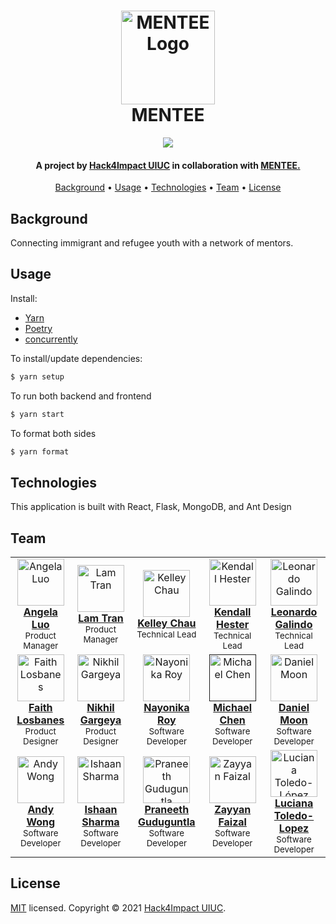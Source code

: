 <h1 align="center">
  <a href="https://www.menteeglobal.org/"><img src="https://i.imgur.com/DSHhzX9.png" alt="MENTEE Logo" width="150"></a>
  <br/>
  MENTEE
  </br>
</h1>

<p align="center">
    <img src="https://img.shields.io/badge/license-MIT-blue?style=flat-square">
</p>

<h4 align="center">A project by <a href="https://uiuc.hack4impact.org/" target="_blank">Hack4Impact UIUC</a> in collaboration with <a href="https://www.menteeglobal.org/" target="_blank">MENTEE.</a></h4>

<p align="center">
  <a href="#background">Background</a> •
  <a href="#usage">Usage</a> •
  <a href="#technologies">Technologies</a> •
  <a href="#team">Team</a> •
  <a href="#license">License</a>
</p>

## Background

Connecting immigrant and refugee youth with a network of mentors.

## Usage

Install:

- [Yarn](https://yarnpkg.com/)
- [Poetry](https://python-poetry.org/)
- [concurrently](https://www.npmjs.com/package/concurrently)

To install/update dependencies:

```bash
$ yarn setup
```

To run both backend and frontend

```bash
$ yarn start
```

To format both sides

```bash
$ yarn format
```

## Technologies

This application is built with React, Flask, MongoDB, and Ant Design

## Team

<table align="center">
  <tr>
    <td align="center"><a href="https://www.linkedin.com/in/al490/"><img src="https://uiuc.hack4impact.org/images/people/angela_luo.jpg" width="75px;" alt="Angela Luo"/><br /><b>Angela Luo</b></a><br /><sub>Product Manager</sub></td>
    <td align="center"><a href="https://www.linkedin.com/in/lamgtran/"><img src="https://uiuc.hack4impact.org/images/people/lam_tran.jpg" width="75px;" alt="Lam Tran"/><br /><b>Lam Tran</b></a><br /><sub>Product Manager</sub></td>
    <td align="center"><a href="https://www.linkedin.com/in/kelleychau/"><img src="https://ca.slack-edge.com/T6VL1BSEA-UFV1VN24B-ef42f0861a51-512" width="75px;" alt="Kelley Chau"/><br /><b>Kelley Chau</b></a><br /><sub>Technical Lead</sub></td>
    <td align="center"><a href="https://www.linkedin.com/in/kendall-hester/"><img src="https://uiuc.hack4impact.org/images/people/kendall_hester.jpg" width="75px;" alt="Kendall Hester"/><br /><b>Kendall Hester</b></a><br /><sub>Technical Lead</sub></td>
    <td align="center"><a href="http://leonardogalindo.me/"><img src="https://avatars.githubusercontent.com/u/28935000?v=4" width="75px;" alt="Leonardo Galindo"/><br /><b>Leonardo Galindo</b></a><br /><sub>Technical Lead</sub></td>
  </tr>
  <tr>
    <td align="center"><a href="https://www.linkedin.com/in/faith-losbanes-527a97196/"><img src="https://uiuc.hack4impact.org/images/people/faith_losbanes.jpg" width="75px;" alt="Faith Losbanes"/><br /><b>Faith Losbanes</b></a><br /><sub>Product Designer</sub></td>
    <td align="center"><a href="https://nikhilgargeya.me/"><img src="https://images.ctfassets.net/xig6hkxlux4q/3L78QCiDg9Qh19GtPDWXvn/472674707e73b830ba50b1cf38f6b710/nikhil_gargeya.jpg?h=160" width="75px;" alt="Nikhil Gargeya"/><br /><b>Nikhil Gargeya</b></a><br><sub>Product Designer</sub></td>
    <td align="center"><a href="https://www.linkedin.com/in/nayonika-roy-0162291b5/"><img src="https://uiuc.hack4impact.org/images/people/nayonika_roy.jpg" width="75px;" alt="Nayonika Roy"/><br /><b>Nayonika Roy</b></a><br /><sub>Software Developer</sub></td>
    <td align="center"><a href=""><img src="https://uiuc.hack4impact.org/images/people/michael_chen.jpg" width="75px;" alt="Michael Chen"/><br /><b>Michael Chen</b></a><br /><sub>Software Developer</sub></td>
    <td align="center"><a href="https://www.linkedin.com/in/daniel-moon1/"><img src="https://uiuc.hack4impact.org/images/people/daniel_moon.jpg" width="75px;" alt="Daniel Moon"/><br /><b>Daniel Moon</b></a><br /><sub>Software Developer</sub></td>
  </tr>
  <tr>
    <td align="center"><a href="https://www.linkedin.com/in/feiyuwong/"><img src="https://images.ctfassets.net/xig6hkxlux4q/1V8t7Up2v8kpuRoJsggcBV/dc3247bc1be1c151823d04ac58dcf73d/andy_wong.jpeg?h=160" width="75px;" alt="Andy Wong"/><br /><b>Andy Wong</b></a><br /><sub>Software Developer</sub></td>
    <td align="center"><a href="https://www.linkedin.com/in/ishaan-r-sharma/"><img src="https://uiuc.hack4impact.org/images/people/ishaan_sharma.jpg" width="75px;" alt="Ishaan Sharma"/><br /><b>Ishaan Sharma</b></a><br /><sub>Software Developer</sub></td>
    <td align="center"><a href="https://www.linkedin.com/in/praneeth-g-277128133/"><img src="https://avatars.githubusercontent.com/u/23776635?v=4" width="75px;" alt="Praneeth Guduguntla"/><br /><b>Praneeth Guduguntla</b></a><br /><sub>Software Developer</sub></td>
    <td align="center"><a href="https://www.linkedin.com/in/zayyan-faizal/"><img src="https://uiuc.hack4impact.org/images/people/zayyan_faizal.jpg" width="75px;" alt="Zayyan Faizal"/><br /><b>Zayyan Faizal</b></a><br /><sub>Software Developer</sub></td>
    <td align="center"><a href="https://www.linkedin.com/in/luciana-toledo-lopez/"><img src="https://avatars.githubusercontent.com/u/55062455?v=4" width="75px;" alt="Luciana Toledo-López"/><br /><b>Luciana Toledo-Lopez</b></a><br /><sub>Software Developer</sub></td>
  </tr>
</table>

## License

[MIT](https://github.com/hack4impact-uiuc/mentee/blob/master/LICENSE) licensed. Copyright © 2021 [Hack4Impact UIUC](https://github.com/hack4impact-uiuc).
